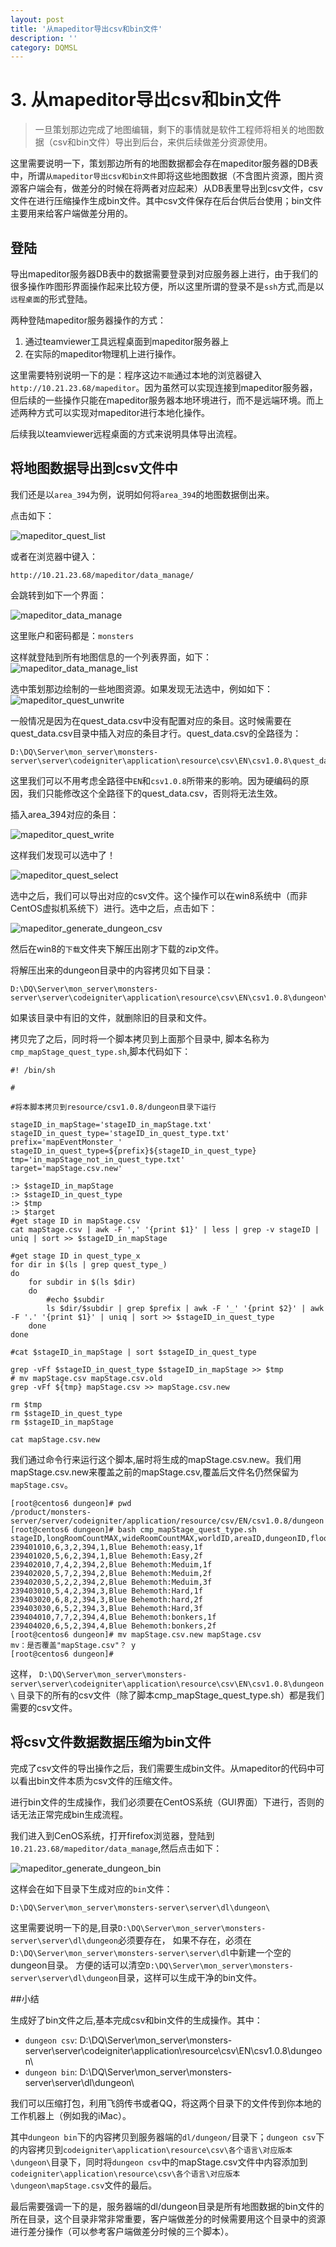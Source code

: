 ```yaml
---
layout: post
title: '从mapeditor导出csv和bin文件'
description: ''
category: DQMSL
---
```




# 3. 从mapeditor导出csv和bin文件


> 一旦策划那边完成了地图编辑，剩下的事情就是软件工程师将相关的地图数据（csv和bin文件）导出到后台，来供后续做差分资源使用。

这里需要说明一下，策划那边所有的地图数据都会存在mapeditor服务器的DB表中，所谓`从mapeditor导出csv和bin文件`即将这些地图数据（不含图片资源，图片资源客户端会有，做差分的时候在将两者对应起来）从DB表里导出到csv文件，csv文件在进行压缩操作生成bin文件。其中csv文件保存在后台供后台使用；bin文件主要用来给客户端做差分用的。


## 登陆

导出mapeditor服务器DB表中的数据需要登录到对应服务器上进行，由于我们的很多操作咋图形界面操作起来比较方便，所以这里所谓的登录不是`ssh`方式,而是以`远程桌面`的形式登陆。


两种登陆mapeditor服务器操作的方式：

1. 通过teamviewer工具远程桌面到mapeditor服务器上
2. 在实际的mapeditor物理机上进行操作。

这里需要特别说明一下的是：程序这边`不能`通过本地的浏览器键入`http://10.21.23.68/mapeditor`。因为虽然可以实现连接到mapeditor服务器，但后续的一些操作只能在mapeditor服务器本地环境进行，而不是远端环境。而上述两种方式可以实现对mapeditor进行本地化操作。

后续我以teamviewer远程桌面的方式来说明具体导出流程。

## 将地图数据导出到csv文件中

我们还是以`area_394`为例，说明如何将`area_394`的地图数据倒出来。

点击如下：

![mapeditor_quest_list](http://dsweiblog.oss-cn-shanghai.aliyuncs.com/2015-12/mapeditor_quest_list.png)

或者在浏览器中键入：

```
http://10.21.23.68/mapeditor/data_manage/
```

会跳转到如下一个界面：

![mapeditor_data_manage](http://dsweiblog.oss-cn-shanghai.aliyuncs.com/2015-12/mapeditor_data_manage.png)

这里账户和密码都是：`monsters`

这样就登陆到所有地图信息的一个列表界面，如下：
![mapeditor_data_manage_list](http://dsweiblog.oss-cn-shanghai.aliyuncs.com/2015-12/mapeditor_data_manage_list.png)


选中策划那边绘制的一些地图资源。如果发现无法选中，例如如下：
![mapeditor_quest_unwrite](http://dsweiblog.oss-cn-shanghai.aliyuncs.com/2015-12/mapeditor_quest_unwrite.png)

一般情况是因为在quest_data.csv中没有配置对应的条目。这时候需要在quest_data.csv目录中插入对应的条目才行。quest_data.csv的全路径为：

```
D:\DQ\Server\mon_server\monsters-server\server\codeigniter\application\resource\csv\EN\csv1.0.8\quest_data.csv
```

这里我们可以不用考虑全路径中`EN`和`csv1.0.8`所带来的影响。因为硬编码的原因，我们只能修改这个全路径下的quest_data.csv，否则将无法生效。

插入area_394对应的条目：

![mapeditor_quest_write](http://dsweiblog.oss-cn-shanghai.aliyuncs.com/2015-12/mapeditor_quest_write.png)

这样我们发现可以选中了！

![mapeditor_quest_select](http://dsweiblog.oss-cn-shanghai.aliyuncs.com/2015-12/mapeditor_quest_select.png)

选中之后，我们可以导出对应的csv文件。这个操作可以在win8系统中（而非CentOS虚拟机系统下）进行。选中之后，点击如下：

![mapeditor_generate_dungeon_csv](http://dsweiblog.oss-cn-shanghai.aliyuncs.com/2015-12/mapeditor_generate_dungeon_csv.png)

然后在win8的`下载`文件夹下解压出刚才下载的zip文件。

将解压出来的dungeon目录中的内容拷贝如下目录：

```
D:\DQ\Server\mon_server\monsters-server\server\codeigniter\application\resource\csv\EN\csv1.0.8\dungeon\
```
如果该目录中有旧的文件，就删除旧的目录和文件。

拷贝完了之后，同时将一个脚本拷贝到上面那个目录中, 脚本名称为`cmp_mapStage_quest_type.sh`,脚本代码如下：

```
#! /bin/sh

# 

#将本脚本拷贝到resource/csv1.0.8/dungeon目录下运行

stageID_in_mapStage='stageID_in_mapStage.txt'
stageID_in_quest_type='stageID_in_quest_type.txt'
prefix='mapEventMonster_'
stageID_in_quest_type=${prefix}${stageID_in_quest_type}
tmp='in_mapStage_not_in_quest_type.txt'
target='mapStage.csv.new'

:> $stageID_in_mapStage
:> $stageID_in_quest_type
:> $tmp
:> $target
#get stage ID in mapStage.csv
cat mapStage.csv | awk -F ',' '{print $1}' | less | grep -v stageID | uniq | sort >> $stageID_in_mapStage

#get stage ID in quest_type_x
for dir in $(ls | grep quest_type_)
do
	for subdir in $(ls $dir)
	do
		#echo $subdir
		ls $dir/$subdir | grep $prefix | awk -F '_' '{print $2}' | awk -F '.' '{print $1}' | uniq | sort >> $stageID_in_quest_type
	done
done

#cat $stageID_in_mapStage | sort $stageID_in_quest_type

grep -vFf $stageID_in_quest_type $stageID_in_mapStage >> $tmp
# mv mapStage.csv mapStage.csv.old
grep -vFf ${tmp} mapStage.csv >> mapStage.csv.new

rm $tmp
rm $stageID_in_quest_type
rm $stageID_in_mapStage

cat mapStage.csv.new
```

我们通过命令行来运行这个脚本,届时将生成的mapStage.csv.new。我们用mapStage.csv.new来覆盖之前的mapStage.csv,覆盖后文件名仍然保留为 `mapStage.csv`。

```
[root@centos6 dungeon]# pwd
/product/monsters-server/server/codeigniter/application/resource/csv/EN/csv1.0.8/dungeon
[root@centos6 dungeon]# bash cmp_mapStage_quest_type.sh
stageID,longRoomCountMAX,wideRoomCountMAX,worldID,areaID,dungeonID,floorName,floorDescription
239401010,6,3,2,394,1,Blue Behemoth:easy,1f
239401020,5,6,2,394,1,Blue Behemoth:Easy,2f
239402010,7,4,2,394,2,Blue Behemoth:Meduim,1f
239402020,5,7,2,394,2,Blue Behemoth:Meduim,2f
239402030,5,2,2,394,2,Blue Behemoth:Meduim,3f
239403010,5,4,2,394,3,Blue Behemoth:Hard,1f
239403020,6,8,2,394,3,Blue Behemoth:hard,2f
239403030,6,5,2,394,3,Blue Behemoth:Hard,3f
239404010,7,7,2,394,4,Blue Behemoth:bonkers,1f
239404020,6,5,2,394,4,Blue Behemoth:bonkers,2f
[root@centos6 dungeon]# mv mapStage.csv.new mapStage.csv
mv：是否覆盖"mapStage.csv"？ y
[root@centos6 dungeon]#
```
这样， `D:\DQ\Server\mon_server\monsters-server\server\codeigniter\application\resource\csv\EN\csv1.0.8\dungeon\`
目录下的所有的csv文件（除了脚本cmp_mapStage_quest_type.sh）都是我们需要的csv文件。


## 将csv文件数据数据压缩为bin文件

完成了csv文件的导出操作之后，我们需要生成bin文件。从mapeditor的代码中可以看出bin文件本质为csv文件的压缩文件。

进行bin文件的生成操作，我们必须要在CentOS系统（GUI界面）下进行，否则的话无法正常完成bin生成流程。

我们进入到CenOS系统，打开firefox浏览器，登陆到`10.21.23.68/mapeditor/data_manage`,然后点击如下：

![mapeditor_generate_dungeon_bin](http://dsweiblog.oss-cn-shanghai.aliyuncs.com/2015-12/mapeditor_generate_dungeon_bin.png)

这样会在如下目录下生成对应的`bin`文件：

```
D:\DQ\Server\mon_server\monsters-server\server\dl\dungeon\
```


这里需要说明一下的是,目录`D:\DQ\Server\mon_server\monsters-server\server\dl\dungeon`必须要存在，
如果不存在，必须在`D:\DQ\Server\mon_server\monsters-server\server\dl`中新建一个空的dungeon目录。
方便的话可以清空`D:\DQ\Server\mon_server\monsters-server\server\dl\dungeon`目录，这样可以生成干净的bin文件。


##小结


生成好了bin文件之后,基本完成csv和bin文件的生成操作。其中：

* `dungeon csv`:  D:\DQ\Server\mon_server\monsters-server\server\codeigniter\application\resource\csv\EN\csv1.0.8\dungeon\
* `dungeon bin`:  D:\DQ\Server\mon_server\monsters-server\server\dl\dungeon\

我们可以压缩打包，利用飞鸽传书或者QQ，将这两个目录下的文件传到你本地的工作机器上（例如我的iMac）。

其中`dungeon bin`下的内容拷贝到服务器端的`dl/dungeon/`目录下；`dungeon csv`下的内容拷贝到`codeigniter\application\resource\csv\各个语言\对应版本\dungeon\`目录下，同时将`dungeon csv`中的mapStage.csv文件中内容添加到`codeigniter\application\resource\csv\各个语言\对应版本\dungeon\mapStage.csv`文件的最后。


最后需要强调一下的是，服务器端的dl/dungeon目录是所有地图数据的bin文件的所在目录，这个目录非常非常重要，客户端做差分的时候需要用这个目录中的资源进行差分操作（可以参考客户端做差分时候的三个脚本）。
